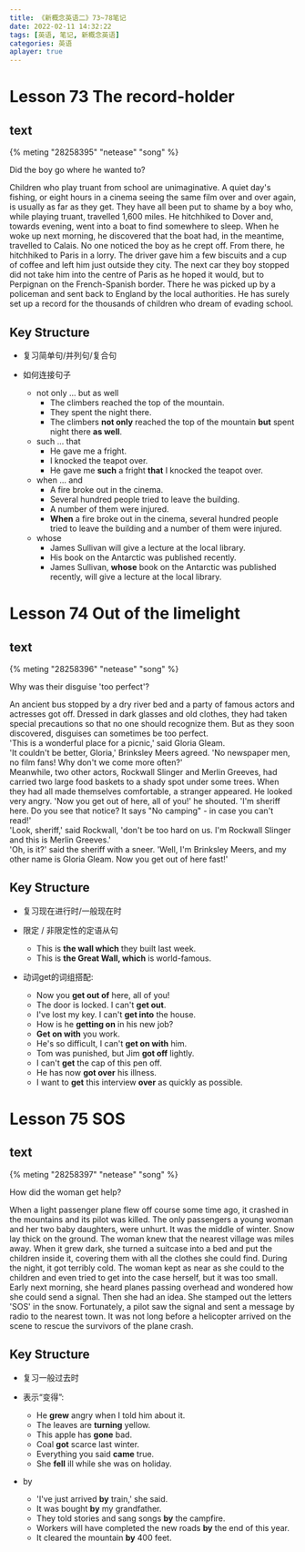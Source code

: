 ```yaml
---
title: 《新概念英语二》73~78笔记
date: 2022-02-11 14:32:22
tags: [英语, 笔记, 新概念英语]
categories: 英语
aplayer: true
---
```


# Lesson 73 The record-holder

## text
{% meting "28258395" "netease" "song" %}

Did the boy go where he wanted to?

Children who play truant from school are unimaginative. A quiet day's fishing, or eight hours in a cinema seeing the same film over and over again, is usually as far as they get. They have all been put to shame by a boy who, while playing truant, travelled 1,600 miles. He hitchhiked to Dover and, towards evening, went into a boat to find somewhere to sleep. When he woke up next morning, he discovered that the boat had, in the meantime, travelled to Calais. No one noticed the boy as he crept off. From there, he hitchhiked to Paris in a lorry. The driver gave him a few biscuits and a cup of coffee and left him just outside they city. The next car they boy stopped did not take him into the centre of Paris as he hoped it would, but to Perpignan on the French-Spanish border. There he was picked up by a policeman and sent back to England by the local authorities. He has surely set up a record for the thousands of children who dream of evading school.

## Key Structure
- 复习简单句/并列句/复合句

- 如何连接句子
    - not only ... but as well
        - The climbers reached the top of the mountain.
        - They spent the night there.
        - The climbers __not only__ reached the top of the mountain __but__ spent night there __as well__.
    - such ... that
        - He gave me a fright.
        - I knocked the teapot over.
        - He gave me __such__ a fright __that__ I knocked the teapot over.
    - when ... and
        - A fire broke out in the cinema.
        - Several hundred people tried to leave the building.
        - A number of them were injured.
        - __When__ a fire broke out in the cinema, several hundred people tried to leave the building and a number of them were injured.
    - whose
        - James Sullivan will give a lecture at the local library.
        - His book on the Antarctic was published recently.
        - James Sullivan, __whose__ book on the Antarctic was published recently, will give a lecture at the local library.


# Lesson 74 Out of the limelight

## text
{% meting "28258396" "netease" "song" %}

Why was their disguise 'too perfect'?

An ancient bus stopped by a dry river bed and a party of famous actors and actresses got off. Dressed in dark glasses and old clothes, they had taken special precautions so that no one should recognize them. But as they soon discovered, disguises can sometimes be too perfect.  
'This is a wonderful place for a picnic,' said Gloria Gleam.  
'It couldn't be better, Gloria,' Brinksley Meers agreed. 'No newspaper men, no film fans! Why don't we come more often?'  
Meanwhile, two other actors, Rockwall Slinger and Merlin Greeves, had carried two large food baskets to a shady spot under some trees. When they had all made themselves comfortable, a stranger appeared. He looked very angry. 'Now you get out of here, all of you!' he shouted. 'I'm sheriff here. Do you see that notice? It says "No camping" - in case you can't read!'  
'Look, sheriff,' said Rockwall, 'don't be too hard on us. I'm Rockwall Slinger and this is Merlin Greeves.'  
'Oh, is it?' said the sheriff with a sneer. 'Well, I'm Brinksley Meers, and my other name is Gloria Gleam. Now you get out of here fast!'

## Key Structure

- 复习现在进行时/一般现在时

- 限定 / 非限定性的定语从句
    - This is __the wall which__ they built last week.
    - This is __the Great Wall, which__ is world-famous.

- 动词get的词组搭配:
    - Now you __get out of__ here, all of you!
    - The door is locked. I can't __get out__.
    - I've lost my key. I can't __get into__ the house.
    - How is he __getting on__ in his new job?
    - __Get on with__ you work.
    - He's so difficult, I can't __get on with__ him.
    - Tom was punished, but Jim __got off__ lightly.
    - I can't __get__ the cap of this pen off.
    - He has now __got over__ his illness.
    - I want to __get__ this interview __over__ as quickly as possible.

# Lesson 75 SOS

## text
{% meting "28258397" "netease" "song" %}

How did the woman get help?

When a light passenger plane flew off course some time ago, it crashed in the mountains and its pilot was killed. The only passengers a young woman and her two baby daughters, were unhurt. It was the middle of winter. Snow lay thick on the ground. The woman knew that the nearest village was miles away. When it grew dark, she turned a suitcase into a bed and put the children inside it, covering them with all the clothes she could find. During the night, it got terribly cold. The woman kept as near as she could to the children and even tried to get into the case herself, but it was too small. Early next morning, she heard planes passing overhead and wondered how she could send a signal. Then she had an idea. She stamped out the letters 'SOS' in the snow. Fortunately, a pilot saw the signal and sent a message by radio to the nearest town. It was not long before a helicopter arrived on the scene to rescue the survivors of the plane crash.

## Key Structure

- 复习一般过去时

- 表示“变得”:
    - He __grew__ angry when I told him about it.
    - The leaves are __turning__ yellow.
    - This apple has __gone__ bad.
    - Coal __got__ scarce last winter.
    - Everything you said __came__ true.
    - She __fell__ ill while she was on holiday.
- by
    - 'I've just arrived __by__ train,' she said.
    - It was bought __by__ my grandfather.
    - They told stories and sang songs __by__ the campfire.
    - Workers will have completed the new roads __by__ the end of this year.
    - It cleared the mountain __by__ 400 feet.


